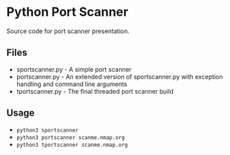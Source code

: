 # Python Port Scanner

Source code for port scanner presentation.

## Files
* sportscanner.py - A simple port scanner
* portscanner.py - An extended version of sportscanner.py with exception handling and command line arguments
* tportscanner.py - The final threaded port scanner build

## Usage
- ``python3 sportscanner``
- ``python3 portscanner scanme.nmap.org``
- ``python3 tportscanner scanme.nmap.org``